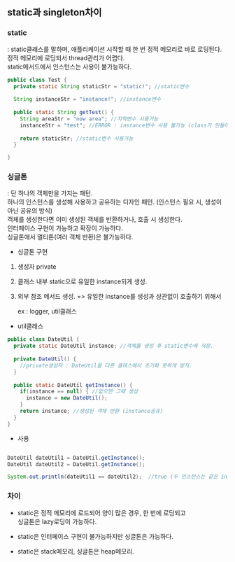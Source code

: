 ## static과 singleton차이

### static
: static클래스를 말하며, 애플리케이션 시작할 때 한 번 정적 메모리로 바로 로딩된다.     
정적 메모리에 로딩되서 thread관리가 어렵다.   
static메서드에서 인스턴스는 사용이 불가능하다.   

```java
public class Test {
  private static String staticStr = "static!"; //static변수 
  
  String instanceStr = "instance!"; //instance변수
  
  public static String getTest() {
    String areaStr = "now area"; //지역변수 사용가능
    instanceStr = "test"; //ERROR : instance변수 사용 불가능 (class가 만들어질 때 생기는 인스턴스 변수이다.)
    
    return staticStr; //static변수 사용가능
  }

}
```


### 싱글톤
: 단 하나의 객체만을 가지는 패턴.   
하나의 인스턴스를 생성해 사용하고 공유하는 디자인 패턴. (인스턴스 필요 시, 생성이 아닌 공유의 방식)    
객체를 생성한다면 이미 생성된 객체를 반환하거나, 호출 시 생성한다.   
인터페이스 구현이 가능하고 확장이 가능하다.  
싱글톤에서 멀티톤(여러 객체 반환)은 불가능하다.   

- 싱글톤 구현
1. 생성자 private
2. 클래스 내부 static으로 유일한 instance되게 생성.
3. 외부 참조 메서드 생성. => 유일한 instance를 생성과 상관없이 호출하기 위해서

    ex : logger, util클래스  

- util클래스
```java
public class DateUtil {
  private static DateUtil instance; //객체를 생성 후 static변수에 저장. 
  
  private DateUtil() {
    //private생성자 : DateUtil을 다른 클래스에서 초기화 못하게 방지.
  }
  
  public static DateUtil getInstance() {
    if(instance == null) { //없으면 그때 생성
      instance = new DateUtil();
    }
    return instance; //생성된 객체 반환 (instance공유)
  }
}
```

- 사용
```java

DateUtil dateUtil1 = DateUtil.getInstance();
DateUtil dateUtil2 = DateUtil.getInstance();

System.out.println(dateUtil1 == dateUtil2);  //true (두 인스턴스는 같은 instance로 주소 공유한다.)

```


### 차이
- static은 정적 메모리에 로드되어 양이 많은 경우, 한 번에 로딩되고   
싱글톤은 lazy로딩이 가능하다.   

- static은 인터페이스 구현이 불가능하지만 싱글톤은 가능하다.  

- static은 stack메모리, 싱글톤은 heap메모리.  
